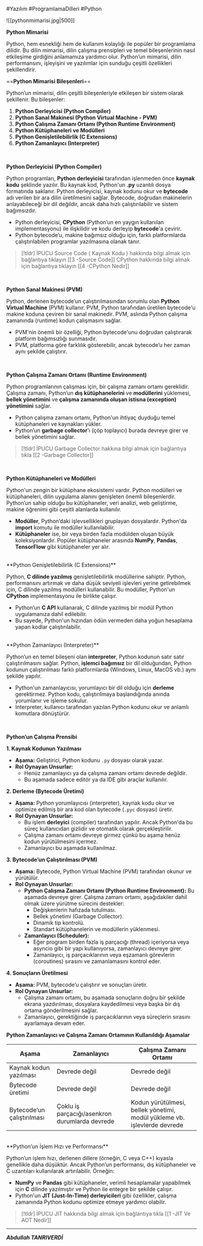 #Yazılım #ProgramlamaDilleri #Python 

![[pythonmimarisi.jpg|500]]


**Python Mimarisi**

Python, hem esnekliği hem de kullanım kolaylığı ile popüler bir programlama dilidir. Bu dilin mimarisi, dilin çalışma prensipleri ve temel bileşenlerinin nasıl etkileşime girdiğini anlamamıza yardımcı olur. Python’un mimarisi, dilin performansını, işleyişini ve yazılımlar için sunduğu çeşitli özellikleri şekillendirir. 


==**Python Mimarisi Bileşenleri**==

Python’un mimarisi, dilin çeşitli bileşenleriyle etkileşen bir sistem olarak şekillenir. Bu bileşenler:

1. **Python Derleyicisi (Python Compiler)**
2. **Python Sanal Makinesi (Python Virtual Machine - PVM)**
3. **Python Çalışma Zamanı Ortamı (Python Runtime Environment)**
4. **Python Kütüphaneleri ve Modülleri**
5. **Python Genişletilebilirlik (C Extensions)**
6. **Python Zamanlayıcı (Interpreter)**

<br>

**Python Derleyicisi (Python Compiler)**

Python programları, **Python derleyicisi** tarafından işlenmeden önce **kaynak kodu** şeklinde yazılır. Bu kaynak kod, Python'un **.py** uzantılı dosya formatında saklanır. Python derleyicisi, kaynak kodunu okur ve **bytecode** adı verilen bir ara dilin üretilmesini sağlar. Bytecode, doğrudan makinelerin anlayabileceği bir dil değildir, ancak daha hızlı çalıştırılabilir ve sistem bağımsızdır.

- Python derleyicisi, **CPython** (Python’un en yaygın kullanılan implementasyonu) ile ilişkilidir ve kodu derleyip **bytecode**'a çevirir.
- Python bytecode’u, makine bağımsız olduğu için, farklı platformlarda çalıştırılabilen programlar yazılmasına olanak tanır.


> [!tldr] İPUCU
> Source Code ( Kaynak Kodu ) hakkında bilgi almak için bağlantıya tıklayın [[3 -Source Code]]
> CPython hakkında bilgi almak için bağlantıya tıklayın [[4 -CPython Nedir]]

<br>


 **Python Sanal Makinesi (PVM)**

Python, derlenen bytecode’un çalıştırılmasından sorumlu olan **Python Virtual Machine** (PVM) kullanır. PVM, Python tarafından üretilen bytecode'u makine koduna çeviren bir sanal makinedir. PVM, aslında Python çalışma zamanında (runtime) kodun çalışmasını sağlar.

- PVM'nin önemli bir özelliği, Python bytecode'unu doğrudan çalıştırarak platform bağımsızlığı sunmasıdır.
- PVM, platforma göre farklılık gösterebilir, ancak bytecode’u her zaman aynı şekilde çalıştırır.

<br>


**Python Çalışma Zamanı Ortamı (Runtime Environment)**

Python programlarının çalışması için, bir çalışma zamanı ortamı gereklidir. Çalışma zamanı, Python’un **dış kütüphanelerini** ve **modüllerini** yüklemesi, **bellek yönetimini** ve **çalışma zamanında oluşan istisna (exception) yönetimini** sağlar.

- Python çalışma zamanı ortamı, Python'un ihtiyaç duyduğu temel kütüphaneleri ve kaynakları yükler.
- Python’un **garbage collector**'ı (çöp toplayıcı) burada devreye girer ve bellek yönetimini sağlar.


> [!tldr] İPUCU
> Garbage Collector hakkına bilgi almak için bağlantıya tıkla [[2 -Garbage Collector]]


<br>


**Python Kütüphaneleri ve Modülleri**

Python'un zengin bir kütüphane ekosistemi vardır. Python modülleri ve kütüphaneleri, dilin uygulama alanını genişleten önemli bileşenlerdir. Python’un sahip olduğu bu kütüphaneler, veri analizi, web geliştirme, makine öğrenimi gibi çeşitli alanlarda kullanılır.

- **Modüller**, Python’daki işlevsellikleri gruplayan dosyalardır. Python'da **import** komutu ile modüller kullanılabilir.
- **Kütüphaneler** ise, bir veya birden fazla modülden oluşan büyük koleksiyonlardır. Popüler kütüphaneler arasında **NumPy**, **Pandas**, **TensorFlow** gibi kütüphaneler yer alır.
<br>
**Python Genişletilebilirlik (C Extensions)**

Python, **C dilinde yazılmış** genişletilebilirlik modüllerine sahiptir. Python, performansını artırmak ve daha düşük seviyeli işlevleri yerine getirebilmek için, C dilinde yazılmış modülleri kullanabilir. Bu modüller, Python'un **CPython** implementasyonu ile birlikte çalışır.

- Python’un **C API** kullanarak, C dilinde yazılmış bir modül Python uygulamanıza dahil edilebilir.
- Bu sayede, Python'un hızından ödün vermeden daha yoğun hesaplama yapan kodlar çalıştırılabilir.

<br>
**Python Zamanlayıcı (Interpreter)**

Python’un en temel bileşeni olan **interpreter**, Python kodunun satır satır çalıştırılmasını sağlar. Python, **işlemci bağımsız** bir dil olduğundan, Python kodunun çalıştırılması farklı platformlarda (Windows, Linux, MacOS vb.) aynı şekilde yapılır.

- Python'un zamanlayıcısı, yorumlayıcı bir dil olduğu için **derleme** gerektirmez. Python kodu, çalıştırılmaya başlandığında anında yorumlanır ve işleme sokulur.
- Interpreter, kullanıcı tarafından yazılan Python kodunu okur ve anlamlı komutlara dönüştürür.
 <br>
 
**Python’un Çalışma Prensibi**

**1. Kaynak Kodunun Yazılması**

- **Aşama:** Geliştirici, Python kodunu `.py` dosyası olarak yazar.
- **Rol Oynayan Unsurlar:**
    - Henüz zamanlayıcı ya da çalışma zamanı ortamı devrede değildir.
    - Bu aşamada sadece editör ya da IDE gibi araçlar kullanılır.


**2. Derleme (Bytecode Üretimi)**

- **Aşama:** Python yorumlayıcısı (interpreter), kaynak kodu okur ve optimize edilmiş bir ara kod olan bytecode (`.pyc` dosyası) üretir.
- **Rol Oynayan Unsurlar:**
    - Bu işlem **derleyici** (compiler) tarafından yapılır. Ancak Python'da bu süreç kullanıcıdan gizlidir ve otomatik olarak gerçekleştirilir.
    - Çalışma zamanı ortamı devreye girmez çünkü bu aşama henüz kodun yürütülmesini içermez.
    - Zamanlayıcı bu aşamada kullanılmaz.


**3. Bytecode’un Çalıştırılması (PVM)**

- **Aşama:** Bytecode, Python Virtual Machine (PVM) tarafından okunur ve yürütülür.
- **Rol Oynayan Unsurlar:**
    - **Python Çalışma Zamanı Ortamı (Python Runtime Environment):** Bu aşamada devreye girer. Çalışma zamanı ortamı, aşağıdakiler dahil olmak üzere yürütme sürecini destekler:
        - Değişkenlerin hafızada tutulması.
        - Bellek yönetimi (Garbage Collector).
        - Dinamik tip kontrolü.
        - Standart kütüphanelerin ve modüllerin yüklenmesi.
    - **Zamanlayıcı (Scheduler):**
        - Eğer program birden fazla iş parçacığı (thread) içeriyorsa veya asyncio gibi bir yapı kullanıyorsa, zamanlayıcı devreye girer.
        - Zamanlayıcı, iş parçacıklarının veya eşzamanlı görevlerin (coroutines) sırasını ve zamanlamasını kontrol eder.



**4. Sonuçların Üretilmesi**

- **Aşama:** PVM, bytecode’u çalıştırır ve sonuçları üretir.
- **Rol Oynayan Unsurlar:**
    - Çalışma zamanı ortamı, bu aşamada sonuçların doğru bir şekilde ekrana yazdırılması, dosyalara kaydedilmesi veya başka bir dış ortama gönderilmesini sağlar.
    - Zamanlayıcı, gerektiğinde iş parçacıklarının veya süreçlerin sırasını ayarlamaya devam eder.



**Python Zamanlayıcı ve Çalışma Zamanı Ortamının Kullanıldığı Aşamalar**

|**Aşama**|**Zamanlayıcı**|**Çalışma Zamanı Ortamı**|
|---|---|---|
|Kaynak kodun yazılması|Devrede değil|Devrede değil|
|Bytecode üretimi|Devrede değil|Devrede değil|
|Bytecode’un çalıştırılması|Çoklu iş parçacığı/asenkron durumlarda devrede|Kodun yürütülmesi, bellek yönetimi, modül yükleme vb. işlevlerde devrede|

<br>
**Python’un İşlem Hızı ve Performansı**

Python’un işlem hızı, derlenen dillere (örneğin, C veya C++) kıyasla genellikle daha düşüktür. Ancak Python’un performansı, dış kütüphaneler ve C uzantıları kullanılarak artırılabilir. Örneğin:

- **NumPy** ve **Pandas** gibi kütüphaneler, verimli hesaplamalar yapabilmek için **C** dilinde yazılmıştır ve Python ile entegre bir şekilde çalışır.
- Python'un **JIT (Just-In-Time) derleyicileri** gibi özellikler, çalışma zamanında Python kodunu optimize etmeye yardımcı olabilir.

> [!tldr] İPUCU
> JIT hakkında bilgi almak için bağlantıya tıkla [[1 -JIT Ve AOT Nedir]]



***
***Abdullah TANRIVERDİ***



